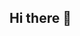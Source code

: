 ## Hi there 👋

<!--
**ramon1martins1/ramon1martins1** is a ✨ _special_ ✨ repository because its `README.md` (this file) appears on your GitHub profile.

Here are some ideas to get you started:

- 🔭 I’m currently working on ...
- 🌱 I’m currently learning ...
- 👯 I’m looking to collaborate on ...
- 🤔 I’m looking for help with ...
- 💬 Ask me about ...
- 📫 How to reach me: ...
- 😄 Pronouns: ...
- ⚡ Fun fact: ...

# 👋 Olá! Eu sou [Seu Nome]  

💻 Desenvolvedor Front-end | Backend | Full Stack  
🚀 Apaixonado por tecnologia, código limpo e soluções eficientes  
🎯 Atualmente trabalhando em [seu projeto atual]  

---

### 🛠️ Tecnologias que utilizo:  
![JavaScript](https://img.shields.io/badge/-JavaScript-F7DF1E?style=flat-square&logo=javascript&logoColor=black)
![React](https://img.shields.io/badge/-React-61DAFB?style=flat-square&logo=react&logoColor=black)
![Node.js](https://img.shields.io/badge/-Node.js-339933?style=flat-square&logo=node.js&logoColor=white)
![PostgreSQL](https://img.shields.io/badge/-PostgreSQL-4169E1?style=flat-square&logo=postgresql&logoColor=white)
![GitHub](https://img.shields.io/badge/-GitHub-181717?style=flat-square&logo=github&logoColor=white)

---

### 📈 Estatísticas do GitHub  
![Seu nome GitHub stats](https://github-readme-stats.vercel.app/api?username=SEU_USUARIO&show_icons=true&theme=radical)  
![Linguagens mais usadas](https://github-readme-stats.vercel.app/api/top-langs/?username=SEU_USUARIO&layout=compact&theme=radical)  

---

### 📫 Entre em contato comigo  
📩 Email: [seuemail@email.com](mailto:seuemail@email.com)  
💼 LinkedIn: [seu perfil](https://linkedin.com/in/seu-perfil)  
🌎 Portfólio: [seuportfólio.com](https://seuportfólio.com)  


-->
